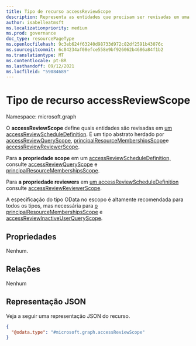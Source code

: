```yaml
---
title: Tipo de recurso accessReviewScope
description: Representa as entidades que precisam ser revisadas em uma revisão de acesso.
author: isabelleatmsft
ms.localizationpriority: medium
ms.prod: governance
doc_type: resourcePageType
ms.openlocfilehash: 9c3eb624f63240d98733d972c82df2591b43076c
ms.sourcegitcommit: 6c04234af08efce558e9bf926062b4686a84f1b2
ms.translationtype: MT
ms.contentlocale: pt-BR
ms.lasthandoff: 09/12/2021
ms.locfileid: "59084689"
---
```

# <a name="accessreviewscope-resource-type"></a>Tipo de recurso accessReviewScope

Namespace: microsoft.graph

O **accessReviewScope** define quais entidades são revisadas em [um accessReviewScheduleDefinition](accessreviewscheduledefinition.md). É um tipo abstrato herdado por [accessReviewQueryScope](accessreviewqueryscope.md), [principalResourceMembershipsScope](principalresourcemembershipsscope.md)e [accessReviewReviewerScope](accessreviewreviewerscope.md). 

Para **a propriedade scope** em um [accessReviewScheduleDefinition,](accessreviewscheduledefinition.md) consulte [accessReviewQueryScope](accessreviewqueryscope.md) e [principalResourceMembershipsScope](principalresourcemembershipsscope.md).

Para **a propriedade reviewers** em [um accessReviewScheduleDefinition](accessreviewscheduledefinition.md) consulte [accessReviewReviewerScope](accessreviewreviewerscope.md).

A especificação do tipo  OData no escopo é altamente recomendada para todos os tipos, mas necessária para [o principalResourceMembershipsScope](principalresourcemembershipsscope.md) e [accessReviewInactiveUserQueryScope](../resources/accessreviewinactiveusersqueryscope.md).

## <a name="properties"></a>Propriedades
Nenhum.


## <a name="relationships"></a>Relações
Nenhum

## <a name="json-representation"></a>Representação JSON
Veja a seguir uma representação JSON do recurso.
<!-- {
  "blockType": "resource",
  "@odata.type": "microsoft.graph.accessReviewScope"
}
-->
``` json
{
  "@odata.type": "#microsoft.graph.accessReviewScope"
}
```
